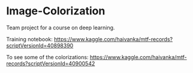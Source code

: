# Image-Colorization
Team project for a course on deep learning.

Training notebook:
https://www.kaggle.com/haivanka/mtf-records?scriptVersionId=40898390

To see some of the colorizations:
https://www.kaggle.com/haivanka/mtf-records?scriptVersionId=40900542
